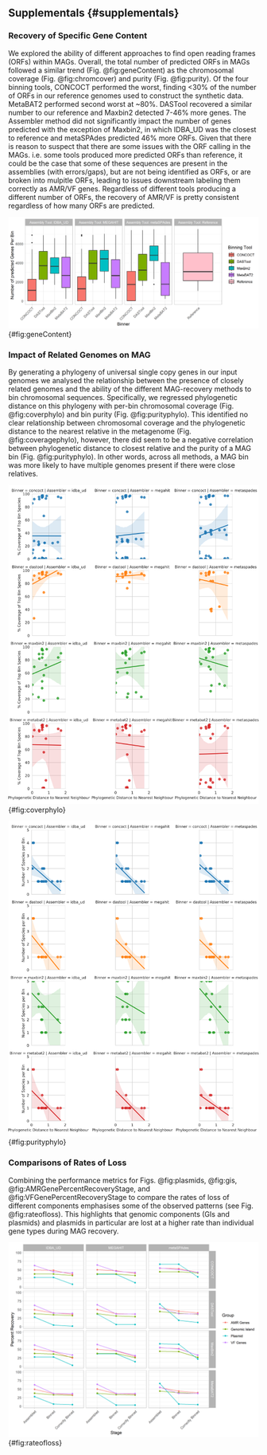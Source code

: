 ## Supplementals {#supplementals}

### Recovery of Specific Gene Content

We explored the ability of different approaches to find open reading frames (ORFs) within MAGs.
Overall, the total number of predicted ORFs in MAGs followed a similar trend (Fig. @fig:geneContent) as the chromosomal coverage (Fig. @fig:chromcover) and purity (Fig. @fig:purity).
Of the four binning tools, CONCOCT performed the worst, finding <30% of the number of ORFs in our reference genomes used to construct the synthetic data.
MetaBAT2 performed second worst at ~80%.
DASTool recovered a similar number to our reference and Maxbin2 detected 7-46% more genes.
The Assembler method did not significantly impact the number of genes predicted with the exception of Maxbin2, in which IDBA_UD was the closest to reference and metaSPAdes predicted 46% more ORFs.
Given that there is reason to suspect that there are some issues with the ORF calling in the MAGs. i.e. some tools produced more predicted ORFs than reference, it could be the case that some of these sequences are present in the assemblies (with errors/gaps), but are not being identified as ORFs, or are broken into mulpitle ORFs, leading to issues downstream labeling them correctly as AMR/VF genes. 
Regardless of different tools producing a different number of ORFs, the recovery of AMR/VF is pretty consistent regardless of how many ORFs are predicted.

![Predicted Gene Content. The total number of open reading frames (ORF) predicted followed the same trend as chromosomal coverage and purity. The assemblers (colored bars) did not contribute to variability in the number of ORFs detected. Of the 4 binners, CONCOCT recovered \<30\% of our reference genome ORFs. DASTool and MetaBAT2 predicted a similar number as our reference genomes.](images/number_of_predicted_genes.png){#fig:geneContent}

### Impact of Related Genomes on MAG

By generating a phylogeny of universal single copy genes in our input genomes we analysed the relationship between the presence of closely related genomes and the ability of the different MAG-recovery methods to bin chromosomal sequences.
Specifically, we regressed phylogenetic distance on this phylogeny with per-bin chromosomal coverage (Fig. @fig:coverphylo) and bin purity (Fig. @fig:purityphylo).
This identified no clear relationship between chromosomal coverage and the phylogenetic distance to the nearest relative in the metagenome (Fig. @fig:coveragephylo), however, there did seem to be a negative correlation between phylogenetic distance to closest relative and the purity of a MAG bin (Fig. @fig:purityphylo).
In other words, across all methods, a MAG bin was more likely to have multiple genomes present if there were close relatives.

![Relationship between phylogenetic distance to closest neighbour input genome on genomic coverage in MAG majority comprised of that taxa. Each dot represents the genomic coverage of a particular taxa and the branch distance on an 86-protein concatenated phylogeny between that taxa and its nearest neighbour. Rows indicate the binning software and columns the metagenomic assembler. Regression line is a simple linear model fitted in seaborn. ](images/coverage_phylo_dist.png){#fig:coverphylo}

![Relationship between phylogenetic distance to closest neighbour input genome on bin purity.  Each dot shows the number of other input genomes detectable in a given MAG bin in relation to the branch distance on an 86-protein concatenated phylogeny between the majority taxa in that bin and its nearest neighbour.](images/purity_phylo_dist.png){#fig:purityphylo}

### Comparisons of Rates of Loss

Combining the performance metrics for Figs. @fig:plasmids, @fig:gis, @fig:AMRGenePercentRecoveryStage, and @fig:VFGenePercentRecoveryStage to compare the rates of loss of different components emphasises some of the observed patterns (see Fig. @fig:rateofloss).
This highlights that genomic components (GIs and plasmids) and plasmids in particular are lost at a higher rate than individual gene types during MAG recovery.

![Comparison of rates of loss for different genomic components and gene types across assemblers and binning tools. Each line represents a different component as indicated by the legend with assemblers indicated by row and binning tool by column. This shows that regardless of approach genomic components (GIs and plasmids) are lost at a higher rate than individual VF or AMR genes.](images/rate_of_loss.png){#fig:rateofloss}
